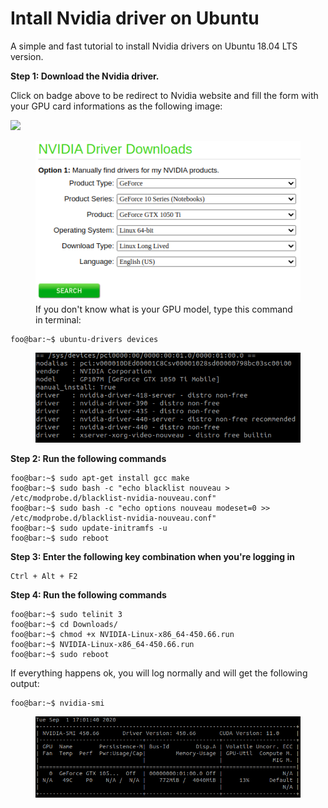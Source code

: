 # Intall Nvidia driver on Ubuntu 

A simple and fast tutorial to install Nvidia drivers on Ubuntu 18.04 LTS version.

**Step 1: Download the Nvidia driver.**

Click on badge above to be redirect to Nvidia website and fill the form with your GPU card informations as the following image:

[<img src="https://images.bjorn3d.com/Material/revimages/video/Nvidia_GTX680/NV_GF_GTX_preferred_badge_FOR_WEB_ONLY.png" width="150" />](https://www.nvidia.com/Download/index.aspx)

<figure>
  <img src="/img/nvidia_driver_screenshot.png" alt="Caption text">
  <figcaption>If you don't know what is your GPU model, type this command in terminal: </figcaption>
</figure>

```console
foo@bar:~$ ubuntu-drivers devices
```

<figure>
  <img src="/img/ubuntu-drivers-devices.png" alt="Caption text">
</figure>

**Step 2: Run the following commands**

```console
foo@bar:~$ sudo apt-get install gcc make
foo@bar:~$ sudo bash -c "echo blacklist nouveau > /etc/modprobe.d/blacklist-nvidia-nouveau.conf"
foo@bar:~$ sudo bash -c "echo options nouveau modeset=0 >> /etc/modprobe.d/blacklist-nvidia-nouveau.conf"
foo@bar:~$ sudo update-initramfs -u
foo@bar:~$ sudo reboot
```

**Step 3: Enter the following key combination when you're logging in**

```console
Ctrl + Alt + F2
```

**Step 4: Run the following commands**


```console
foo@bar:~$ sudo telinit 3
foo@bar:~$ cd Downloads/
foo@bar:~$ chmod +x NVIDIA-Linux-x86_64-450.66.run
foo@bar:~$ NVIDIA-Linux-x86_64-450.66.run
foo@bar:~$ sudo reboot
```

If everything happens ok, you will log normally and will get the following output:

```console
foo@bar:~$ nvidia-smi
```

<figure>
  <img src="/img/nvidia-smi.png" alt="Caption text">
</figure>

